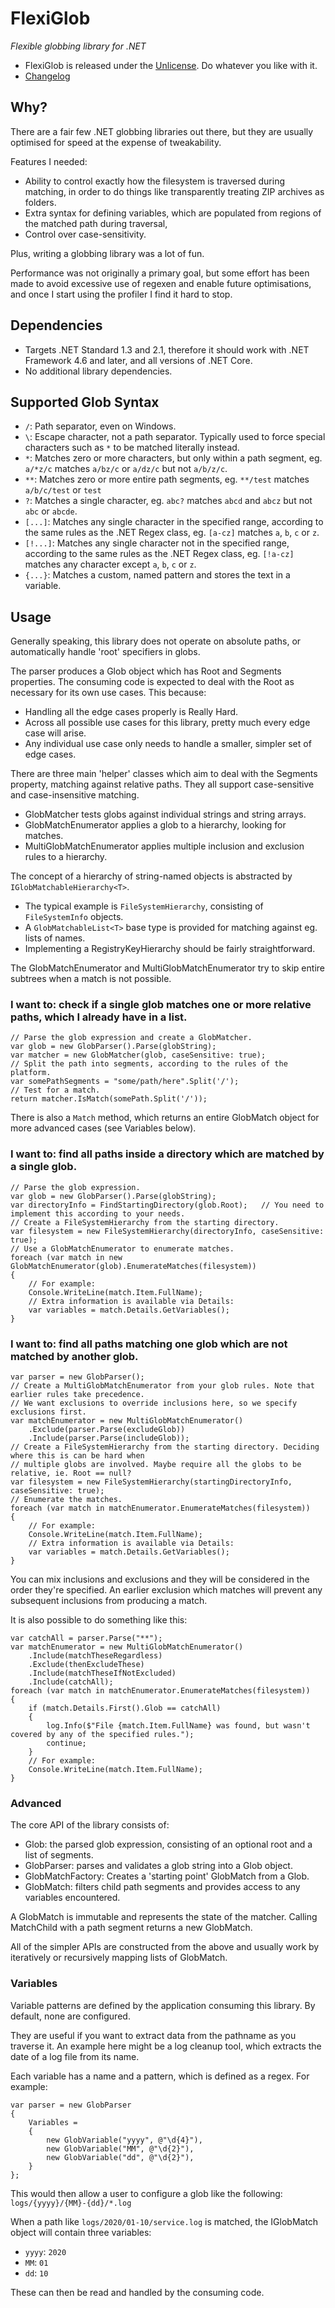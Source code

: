 # FlexiGlob

*Flexible globbing library for .NET*

* FlexiGlob is released under the [Unlicense](LICENSE). Do whatever you like with it.
* [Changelog](CHANGELOG.md)

## Why?

There are a fair few .NET globbing libraries out there, but they are usually optimised for speed at the expense of tweakability.

Features I needed:
* Ability to control exactly how the filesystem is traversed during matching, in order to do things like transparently treating ZIP archives as folders.
* Extra syntax for defining variables, which are populated from regions of the matched path during traversal,
* Control over case-sensitivity.

Plus, writing a globbing library was a lot of fun.

Performance was not originally a primary goal, but some effort has been made to avoid excessive use of regexen and enable future optimisations, and once I start using the profiler I find it hard to stop.

## Dependencies

* Targets .NET Standard 1.3 and 2.1, therefore it should work with .NET Framework 4.6 and later, and all versions of .NET Core.
* No additional library dependencies.

## Supported Glob Syntax

* `/`: Path separator, even on Windows.
* `\`: Escape character, not a path separator. Typically used to force special characters such as `*` to be matched literally instead.
* `*`: Matches zero or more characters, but only within a path segment, eg. `a/*z/c` matches `a/bz/c` or `a/dz/c` but not `a/b/z/c`.
* `**`: Matches zero or more entire path segments, eg. `**/test` matches `a/b/c/test` or `test`
* `?`: Matches a single character, eg. `abc?` matches `abcd` and `abcz` but not `abc` or `abcde`.
* `[...]`: Matches any single character in the specified range, according to the same rules as the .NET Regex class, eg. `[a-cz]` matches `a`, `b`, `c` or `z`.
* `[!...]`: Matches any single character not in the specified range, according to the same rules as the .NET Regex class, eg. `[!a-cz]` matches any character except `a`, `b`, `c` or `z`.
* `{...}`: Matches a custom, named pattern and stores the text in a variable.

## Usage

Generally speaking, this library does not operate on absolute paths, or automatically handle 'root' specifiers in globs.

The parser produces a Glob object which has Root and Segments properties. The consuming code is expected to deal with the Root as necessary for its own use cases. This because:

* Handling all the edge cases properly is Really Hard.
* Across all possible use cases for this library, pretty much every edge case will arise.
* Any individual use case only needs to handle a smaller, simpler set of edge cases.

There are three main 'helper' classes which aim to deal with the Segments property, matching against relative paths. They all support case-sensitive and case-insensitive matching.
* GlobMatcher tests globs against individual strings and string arrays.
* GlobMatchEnumerator applies a glob to a hierarchy, looking for matches.
* MultiGlobMatchEnumerator applies multiple inclusion and exclusion rules to a hierarchy.

The concept of a hierarchy of string-named objects is abstracted by `IGlobMatchableHierarchy<T>`.
* The typical example is `FileSystemHierarchy`, consisting of `FileSystemInfo` objects.
* A `GlobMatchableList<T>` base type is provided for matching against eg. lists of names.
* Implementing a RegistryKeyHierarchy should be fairly straightforward.

The GlobMatchEnumerator and MultiGlobMatchEnumerator try to skip entire subtrees when a match is not possible.

### I want to: check if a single glob matches one or more relative paths, which I already have in a list.

```
// Parse the glob expression and create a GlobMatcher.
var glob = new GlobParser().Parse(globString);
var matcher = new GlobMatcher(glob, caseSensitive: true);
// Split the path into segments, according to the rules of the platform.
var somePathSegments = "some/path/here".Split('/');
// Test for a match.
return matcher.IsMatch(somePath.Split('/'));
```

There is also a `Match` method, which returns an entire GlobMatch object for more advanced cases (see Variables below).

### I want to: find all paths inside a directory which are matched by a single glob.

```
// Parse the glob expression.
var glob = new GlobParser().Parse(globString);
var directoryInfo = FindStartingDirectory(glob.Root);   // You need to implement this according to your needs.
// Create a FileSystemHierarchy from the starting directory.
var filesystem = new FileSystemHierarchy(directoryInfo, caseSensitive: true);
// Use a GlobMatchEnumerator to enumerate matches.
foreach (var match in new GlobMatchEnumerator(glob).EnumerateMatches(filesystem))
{
    // For example:
    Console.WriteLine(match.Item.FullName);
    // Extra information is available via Details:
    var variables = match.Details.GetVariables();
}
```

### I want to: find all paths matching one glob which are not matched by another glob.

```
var parser = new GlobParser();
// Create a MultiGlobMatchEnumerator from your glob rules. Note that earlier rules take precedence.
// We want exclusions to override inclusions here, so we specify exclusions first.
var matchEnumerator = new MultiGlobMatchEnumerator()
    .Exclude(parser.Parse(excludeGlob))
    .Include(parser.Parse(includeGlob));
// Create a FileSystemHierarchy from the starting directory. Deciding where this is can be hard when
// multiple globs are involved. Maybe require all the globs to be relative, ie. Root == null?
var filesystem = new FileSystemHierarchy(startingDirectoryInfo, caseSensitive: true);
// Enumerate the matches.
foreach (var match in matchEnumerator.EnumerateMatches(filesystem))
{
    // For example:
    Console.WriteLine(match.Item.FullName);
    // Extra information is available via Details:
    var variables = match.Details.GetVariables();
}
```

You can mix inclusions and exclusions and they will be considered in the order they're specified. An earlier exclusion which matches will prevent any subsequent inclusions from producing a match.

It is also possible to do something like this:
```
var catchAll = parser.Parse("**");
var matchEnumerator = new MultiGlobMatchEnumerator()
    .Include(matchTheseRegardless)
    .Exclude(thenExcludeThese)
    .Include(matchTheseIfNotExcluded)
    .Include(catchAll);
foreach (var match in matchEnumerator.EnumerateMatches(filesystem))
{
    if (match.Details.First().Glob == catchAll)
    {
        log.Info($"File {match.Item.FullName} was found, but wasn't covered by any of the specified rules.");
        continue;
    }
    // For example:
    Console.WriteLine(match.Item.FullName);
}
```

### Advanced

The core API of the library consists of:
* Glob: the parsed glob expression, consisting of an optional root and a list of segments.
* GlobParser: parses and validates a glob string into a Glob object.
* GlobMatchFactory: Creates a 'starting point' GlobMatch from a Glob.
* GlobMatch: filters child path segments and provides access to any variables encountered.

A GlobMatch is immutable and represents the state of the matcher. Calling MatchChild with a path segment returns a new GlobMatch.

All of the simpler APIs are constructed from the above and usually work by iteratively or recursively mapping lists of GlobMatch.

### Variables

Variable patterns are defined by the application consuming this library. By default, none are configured.

They are useful if you want to extract data from the pathname as you traverse it. An example here might be a log cleanup tool, which extracts the date of a log file from its name.

Each variable has a name and a pattern, which is defined as a regex. For example:
```
var parser = new GlobParser
{
    Variables =
    {
        new GlobVariable("yyyy", @"\d{4}"),
        new GlobVariable("MM", @"\d{2}"),
        new GlobVariable("dd", @"\d{2}"),
    }
};
```

This would then allow a user to configure a glob like the following: `logs/{yyyy}/{MM}-{dd}/*.log`

When a path like `logs/2020/01-10/service.log` is matched, the IGlobMatch object will contain three variables:
* `yyyy`: `2020`
* `MM`: `01`
* `dd`: `10`

These can then be read and handled by the consuming code.
